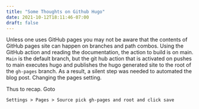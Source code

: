 ```yaml
---
title: "Some Thoughts on Github Hugo"
date: 2021-10-12T18:11:46-07:00
draft: false
---
```


Unless one uses GitHub pages you may not be aware that the contents of GitHub pages site can happen on branches and path combos. Using the GitHub action and reading the documentation, the action to build is on main. `Main` is the default branch, but the git hub action that is activated on pushes to main executes hugo and publishes the hugo generated site to the root of the `gh-pages` branch. As a result, a silent step was needed to automated the blog post. Changing the pages setting.

Thus to recap. Goto

```
Settings > Pages > Source pick gh-pages and root and click save
```
